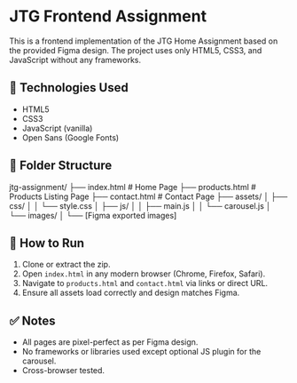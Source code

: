 # JTG Frontend Assignment

This is a frontend implementation of the JTG Home Assignment based on the provided Figma design. The project uses only HTML5, CSS3, and JavaScript without any frameworks.

## 🔧 Technologies Used

- HTML5
- CSS3
- JavaScript (vanilla)
- Open Sans (Google Fonts)

## 📁 Folder Structure

jtg-assignment/
├── index.html # Home Page
├── products.html # Products Listing Page
├── contact.html # Contact Page
├── assets/
│ ├── css/
│ │ └── style.css
│ ├── js/
│ │ ├── main.js
│ │ └── carousel.js
│ └── images/
│ └── [Figma exported images]


## 🚀 How to Run

1. Clone or extract the zip.
2. Open `index.html` in any modern browser (Chrome, Firefox, Safari).
3. Navigate to `products.html` and `contact.html` via links or direct URL.
4. Ensure all assets load correctly and design matches Figma.

## ✅ Notes

- All pages are pixel-perfect as per Figma design.
- No frameworks or libraries used except optional JS plugin for the carousel.
- Cross-browser tested.
